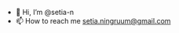 - 👋 Hi, I’m @setia-n
- 📫 How to reach me setia.ningruum@gmail.com

<!---
setia-n/setia-n is a ✨ special ✨ repository because its `README.md` (this file) appears on your GitHub profile.
You can click the Preview link to take a look at your changes.
--->
